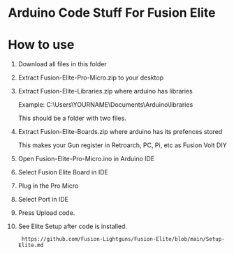 # Arduino Code Stuff For Fusion Elite

# How to use

   1. Download all files in this folder
      
   2. Extract Fusion-Elite-Pro-Micro.zip to your desktop

   3. Extract Fusion-Elite-Libraries.zip where arduino has libraries

        Example: C:\Users\YOURNAME\Documents\Arduino\libraries
        
        This should be a folder with two files.
      
   4. Extract Fusion-Elite-Boards.zip where arduino has its prefences stored 
         
         This makes your Gun register in Retroarch, PC, Pi, etc as Fusion Volt DIY
         
   5. Open Fusion-Elite-Pro-Micro.ino in Arduino IDE
   
   6. Select Fusion Elite Board in IDE
   
   7. Plug in the Pro Micro
   
   8. Select Port in IDE 
   
   9. Press Upload code.
   
   10. See Elite Setup after code is installed.
   
            https://github.com/Fusion-Lightguns/Fusion-Elite/blob/main/Setup-Elite.md
